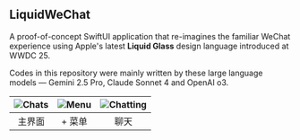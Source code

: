 ## LiquidWeChat

A proof-of-concept SwiftUI application that re-imagines the familiar WeChat experience using Apple's latest **Liquid Glass** design language introduced at WWDC 25.

Codes in this repository were mainly written by these large language models — Gemini 2.5 Pro, Claude Sonnet 4 and OpenAI o3.

| ![Chats](@/images/chats.png) | ![Menu](@/images/menu.png) | ![Chatting](@/images/chatting.png) | 
|:---:|:---:|:---:|
| 主界面 | + 菜单 | 聊天 |
